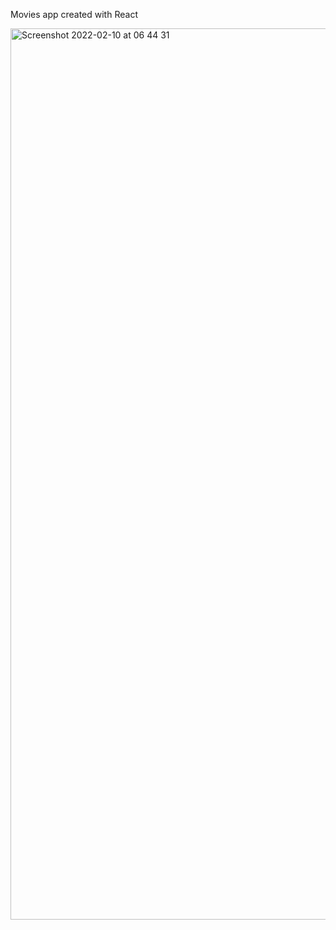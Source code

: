 Movies app created with React

<img width="1426" alt="Screenshot 2022-02-10 at 06 44 31" src="https://user-images.githubusercontent.com/13553576/153338950-7d1fa407-c5e8-49d0-85e9-1da3ed4f7409.png">

